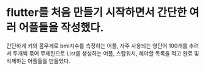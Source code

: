# flutter를 처음 만들기 시작하면서 간단한 여러 어플들을 작성했다.
간단하게 키와 몸무게로 bmi지수를 측정하는 어플,
자주 사용되는 영단어 100개를 추려서 두개씩 묶어 무제한으로 List를 생성하는 어플,
스탑워치,
해야할 목록을 적고 완료 및 삭제하는 어플들을 만들었다.
